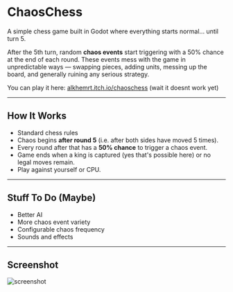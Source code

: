 # ChaosChess

A simple chess game built in Godot where everything starts normal... until turn 5.

After the 5th turn, random **chaos events** start triggering with a 50% chance at the end of each round. These events mess with the game in unpredictable ways — swapping pieces, adding units, messing up the board, and generally ruining any serious strategy.

You can play it here: [alkhemrt.itch.io/chaoschess](https://alkhemrt.itch.io/chaoschess) (wait it doesnt work yet)

---

## How It Works

- Standard chess rules
- Chaos begins **after round 5** (i.e. after both sides have moved 5 times).
- Every round after that has a **50% chance** to trigger a chaos event.
- Game ends when a king is captured (yes that's possible here) or no legal moves remain.
- Play against yourself or CPU.

---

## Stuff To Do (Maybe)

- Better AI 
- More chaos event variety
- Configurable chaos frequency
- Sounds and effects 


---

## Screenshot

![screenshot](https://github.com/user-attachments/assets/660d3df5-09f0-4bb0-8ede-f07f14248a50)



